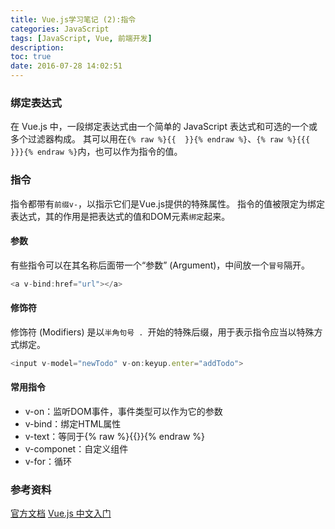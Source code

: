```yaml
---
title: Vue.js学习笔记 (2):指令
categories: JavaScript
tags: [JavaScript, Vue, 前端开发]
description: 
toc: true
date: 2016-07-28 14:02:51
---
```

<!--more-->
### 绑定表达式
在 Vue.js 中，一段绑定表达式由一个简单的 JavaScript 表达式和可选的一个或多个过滤器构成。
其可以用在`{% raw %}{{  }}{% endraw %}`、`{% raw %}{{{  }}}{% endraw %}`内，也可以作为指令的值。

### 指令
指令都带有`前缀v-`，以指示它们是Vue.js提供的特殊属性。
指令的值被限定为绑定表达式，其的作用是把表达式的值和DOM元素`绑定`起来。

#### 参数
有些指令可以在其名称后面带一个“参数” (Argument)，中间放一个`冒号`隔开。
```JavaScript
<a v-bind:href="url"></a>
```

#### 修饰符
修饰符 (Modifiers) 是以`半角句号 . `开始的特殊后缀，用于表示指令应当以特殊方式绑定。
```JavaScript
<input v-model="newTodo" v-on:keyup.enter="addTodo">
```

#### 常用指令
- v-on：监听DOM事件，事件类型可以作为它的参数
- v-bind：绑定HTML属性
- v-text：等同于{% raw %}{{}}{% endraw %}
- v-componet：自定义组件
- v-for：循环

### 参考资料
[官方文档](http://vuejs.org.cn/guide/)
[Vue.js 中文入门](http://www.html-js.com/article/column/99)
